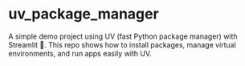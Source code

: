 # uv_package_manager
A simple demo project using UV (fast Python package manager) with Streamlit 🚀.   This repo shows how to install packages, manage virtual environments, and run apps easily with UV.  
